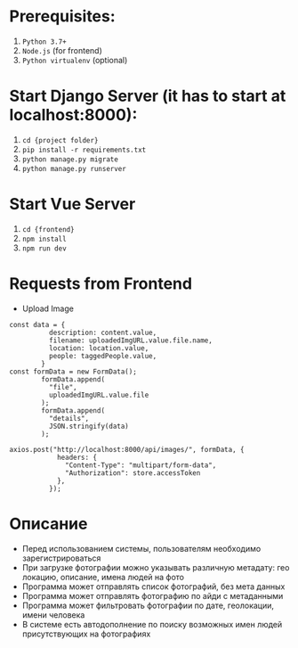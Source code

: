 # Prerequisites:
1. `Python 3.7+`
2. `Node.js` (for frontend)
3. `Python virtualenv` (optional)

# Start Django Server (it has to start at localhost:8000):
1. `cd {project folder}`
2. `pip install -r requirements.txt`
3. `python manage.py migrate`
4. `python manage.py runserver`

# Start Vue Server
1. `cd {frontend}`
2. `npm install`
3. `npm run dev`


# Requests from Frontend
* Upload Image
```
const data = {
          description: content.value,
          filename: uploadedImgURL.value.file.name,
          location: location.value,
          people: taggedPeople.value,
        }
const formData = new FormData();
        formData.append(
          "file",
          uploadedImgURL.value.file
        );
        formData.append(
          "details",
          JSON.stringify(data)
        );
        
axios.post("http://localhost:8000/api/images/", formData, {
            headers: {
              "Content-Type": "multipart/form-data",
              "Authorization": store.accessToken
            },
          });
 ```
 
 # Описание
 
 * Перед использованием системы, пользователям необходимо зарегистрироваться
 * При загрузке фотографии можно указывать различную метадату: гео локацию, описание, имена людей на фото
 * Программа может отправлять список фотографий, без мета данных
 * Программа может отправлять фотографию по айди с метаданными
 * Программа может фильтровать фотографии по дате, геолокации, имени человека
 * В системе есть автодополнение по поиску возможных имен людей присутствующих на фотографиях
 
 
